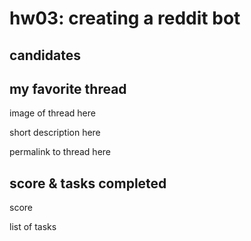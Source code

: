 # hw03: creating a reddit bot

## candidates

## my favorite thread

image of thread here

short description here

permalink to thread here

## score & tasks completed

score

list of tasks